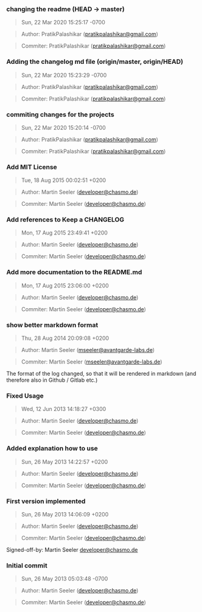 ### changing the readme (HEAD -> master)
>Sun, 22 Mar 2020 15:25:17 -0700

>Author: PratikPalashikar (pratikpalashikar@gmail.com)

>Commiter: PratikPalashikar (pratikpalashikar@gmail.com)




### Adding the changelog md file (origin/master, origin/HEAD)
>Sun, 22 Mar 2020 15:23:29 -0700

>Author: PratikPalashikar (pratikpalashikar@gmail.com)

>Commiter: PratikPalashikar (pratikpalashikar@gmail.com)




### commiting changes for the projects
>Sun, 22 Mar 2020 15:20:14 -0700

>Author: PratikPalashikar (pratikpalashikar@gmail.com)

>Commiter: PratikPalashikar (pratikpalashikar@gmail.com)




### Add MIT License
>Tue, 18 Aug 2015 00:02:51 +0200

>Author: Martin Seeler (developer@chasmo.de)

>Commiter: Martin Seeler (developer@chasmo.de)




### Add references to Keep a CHANGELOG
>Mon, 17 Aug 2015 23:49:41 +0200

>Author: Martin Seeler (developer@chasmo.de)

>Commiter: Martin Seeler (developer@chasmo.de)




### Add more documentation to the README.md
>Mon, 17 Aug 2015 23:06:00 +0200

>Author: Martin Seeler (developer@chasmo.de)

>Commiter: Martin Seeler (developer@chasmo.de)




### show better markdown format
>Thu, 28 Aug 2014 20:09:08 +0200

>Author: Martin Seeler (mseeler@avantgarde-labs.de)

>Commiter: Martin Seeler (mseeler@avantgarde-labs.de)

The format of the log changed, so that it will be rendered in markdown (and therefore also in Github / Gitlab etc.)



### Fixed Usage
>Wed, 12 Jun 2013 14:18:27 +0300

>Author: Martin Seeler (developer@chasmo.de)

>Commiter: Martin Seeler (developer@chasmo.de)




### Added explanation how to use
>Sun, 26 May 2013 14:22:57 +0200

>Author: Martin Seeler (developer@chasmo.de)

>Commiter: Martin Seeler (developer@chasmo.de)




### First version implemented
>Sun, 26 May 2013 14:06:09 +0200

>Author: Martin Seeler (developer@chasmo.de)

>Commiter: Martin Seeler (developer@chasmo.de)

Signed-off-by: Martin Seeler <developer@chasmo.de>



### Initial commit
>Sun, 26 May 2013 05:03:48 -0700

>Author: Martin Seeler (developer@chasmo.de)

>Commiter: Martin Seeler (developer@chasmo.de)




